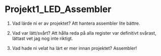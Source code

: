 # Projekt1_LED_Assembler

1. Vad lärde ni er av projektet? Att hantera assembler lite bättre.

2. Vad var lätt/svårt? Att hålla reda på alla register var definitivt svårast, lättast vet jag nog inte riktigt. 

3. Vad hade ni velat ha lärt er mer innan projektet? Assembler!
